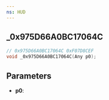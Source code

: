```yaml
---
ns: HUD
---
```

## _0x975D66A0BC17064C

```c
// 0x975D66A0BC17064C 0xF07D8CEF
void _0x975D66A0BC17064C(Any p0);
```


## Parameters
* **p0**: 

